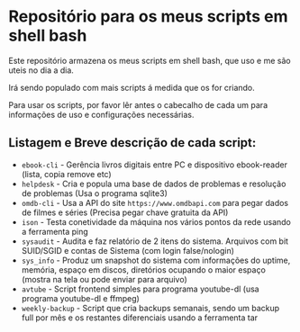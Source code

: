# Repositório para os meus scripts em shell bash

Este repositório armazena os meus scripts em shell bash, que uso e me são uteis no dia a dia.

Irá sendo populado com mais scripts á medida que os for criando.

Para usar os scripts, por favor lêr antes o cabecalho de cada um para informações de uso e configurações necessárias.

## Listagem e Breve descrição de cada script:

* `ebook-cli`     - Gerência livros digitais entre PC e dispositivo ebook-reader (lista, copia remove etc)
* `helpdesk`      - Cria e popula uma base de dados de problemas e resolução de problemas (Usa o programa sqlite3)
* `omdb-cli`      - Usa a API do site `https://www.omdbapi.com` para pegar dados de filmes e séries (Precisa pegar chave gratuita da API)
* `ison`          - Testa conetividade da máquina nos vários pontos da rede usando a ferramenta ping
* `sysaudit`      - Audita e faz relatório de 2 itens do sistema. Arquivos com bit SUID/SGID e contas de Sistema (com login false/nologin)
* `sys_info`      - Produz um snapshot do sistema com informações do uptime, memória, espaço em discos, diretórios ocupando o maior espaço (mostra na tela ou pode enviar para arquivo)
* `avtube`        - Script frontend simples para programa youtube-dl (usa programa youtube-dl e ffmpeg)
* `weekly-backup` - Script que cria backups semanais, sendo um backup full por mês e os restantes diferenciais usando a ferramenta tar
